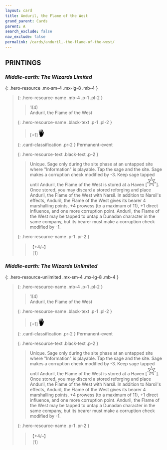 ```yaml
---
layout: card
title: Anduril, the Flame of the West
grand_parent: Cards
parent: A
search_exclude: false
nav_exclude: false
permalink: /cards/anduril,-the-flame-of-the-west/
---
```


## PRINTINGS


### _Middle-earth: The Wizards Limited_

{: .hero-resource .mx-sm-4 .mx-lg-8 .mb-4 }
> {: .hero-resource-name .mb-4 .p-1 .pl-2 }
> > <div class="card-mp">1(4)</div>
> > <div class="card-name">Anduril, the Flame of the West</div>
>
> {: .hero-resource-name .black-text .p-1 .pl-2 }
> > [+1]![](/assets/images/di.svg)
>
> {: .card-classification .pr-2 }
> Permanent-event
>
> {: .hero-resource-text .black-text .p-2 }
> > Unique. Sage only during the site phase at an untapped site where "Information" is playable. Tap the sage and the site. Sage makes a corruption check modified by -3. Keep sage tapped until Anduril, the Flame of the West is stored at a Haven \[![](/assets/images/free-haven.svg)]. Once stored, you may discard a stored reforging and place Anduril, the Flame of the West with Narsil. In addition to Narsil's effects, Anduril, the Flame of the West gives its bearer 4 marshalling points, +4 prowess (to a maximum of 11), +1 direct influence, and one more corruption point. Anduril, the Flame of the West may be tapped to untap a Dunadan character in the same company, but its bearer must make a corruption check modified by -1. 
> 
> {: .hero-resource-name .p-1 .pr-2 }
> > <div class="card-shield">【+4/&ndash;】</div>
> > <div class="card-corruption">〔1〕</div>

### _Middle-earth: The Wizards Unlimited_

{: .hero-resource-unlimited .mx-sm-4 .mx-lg-8 .mb-4 }
> {: .hero-resource-name .mb-4 .p-1 .pl-2 }
> > <div class="card-mp">1(4)</div>
> > <div class="card-name">Anduril, the Flame of the West</div>
>
> {: .hero-resource-name .black-text .p-1 .pl-2 }
> > [+1]![](/assets/images/di.svg)
>
> {: .card-classification .pr-2 }
> Permanent-event
>
> {: .hero-resource-text .black-text .p-2 }
> > Unique. Sage only during the site phase at an untapped site where "Information" is playable. Tap the sage and the site. Sage makes a corruption check modified by -3. Keep sage tapped until Anduril, the Flame of the West is stored at a Haven \[![](/assets/images/free-haven.svg)]. Once stored, you may discard a stored reforging and place Anduril, the Flame of the West with Narsil. In addition to Narsil's effects, Anduril, the Flame of the West gives its bearer 4 marshalling points, +4 prowess (to a maximum of 11), +1 direct influence, and one more corruption point. Anduril, the Flame of the West may be tapped to untap a Dunadan character in the same company, but its bearer must make a corruption check modified by -1. 
> 
> {: .hero-resource-name .p-1 .pr-2 }
> > <div class="card-shield">【+4/&ndash;】</div>
> > <div class="card-corruption">〔1〕</div>
